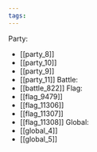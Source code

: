 ```yaml
---
tags:
---
```

Party:
- [[party_8]]
- [[party_10]]
- [[party_9]]
- [[party_11]]
Battle:
- [[battle_822]]
Flag:
- [[flag_9479]]
- [[flag_11306]]
- [[flag_11307]]
- [[flag_11308]]
Global:
- [[global_4]]
- [[global_5]]
